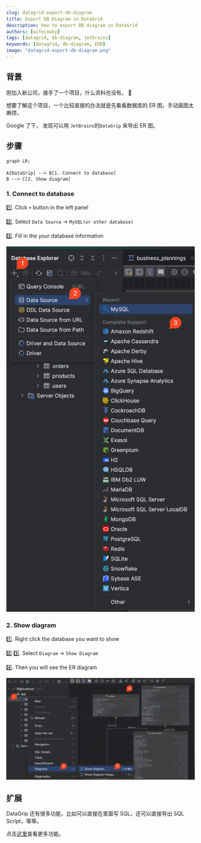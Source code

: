 ```yaml
---
slug: datagrid-export-db-diagram
title: Export DB Diagram in DataGrid
description: How to export DB diagram in DataGrid
authors: [wifecooky]
tags: [datagrid, db-diagram, jetbrains]
keywords: [datagrid, db-diagram, ERD]
image: "datagrid-export-db-diagram.png"
---
```


## 背景

刚加入新公司，接手了一个项目，什么资料也没有。 🥲

想要了解这个项目，一个比较直接的办法就是先看看数据库的 ER 图，手动画图太麻烦，

Google 了下， 发现可以用 `JetBrains`的`DataGrip` 来导出 ER 图。

## 步骤

```mermaid
graph LR;

A[DataGrip] --> B[1. Connect to database]
B --> C[2. Show diagram]
```

### 1. Connect to database

1️⃣. Click `+` button in the left panel

2️⃣. Select `Data Source` -> `MySQL(or other database)`

3️⃣. Fill in the your database information

![img](datagrid-add-database.png)

### 2. Show diagram

1️⃣. Right click the database you want to show

2️⃣ 3️⃣. Select `Diagram` -> `Show Diagram`

4️⃣. Then you will see the ER diagram

![img](datagrid-export-db-diagram.png)

## 扩展

DataGrip 还有很多功能，比如可以直接在里面写 SQL，还可以直接导出 SQL Script，等等。

点击[这里](https://www.jetbrains.com/datagrip/features/)查看更多功能。
